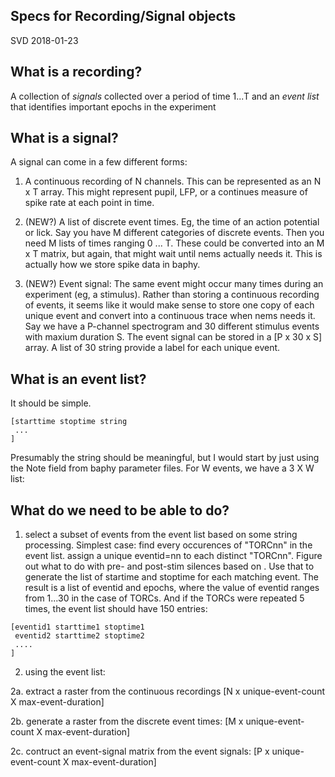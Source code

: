 ## Specs for Recording/Signal objects

SVD 2018-01-23

## What is a recording?

A collection of *signals* collected over a period of time 1...T and an *event list* that identifies important epochs in the experiment

## What is a signal?

A signal can come in a few different forms:

1. A continuous recording of N channels. This can be represented as an N x T array. This might represent pupil, LFP, or a continues  measure of spike rate at each point in time.

2. (NEW?) A list of discrete event times. Eg, the time of an action potential or lick. Say you have M different categories of discrete events. Then you need M lists of times ranging 0 ... T. These could be converted into an M x T matrix, but again, that might wait until nems actually needs it. This is actually how we store spike data in baphy.

3. (NEW?) Event signal: The same event might occur many times during an experiment (eg, a stimulus). Rather than storing a continuous recording of events, it seems like it would make sense to store one copy of each unique event and convert into a continuous trace when nems needs it. Say we have a P-channel spectrogram and 30 different stimulus events with maxium duration S.  The event signal can be stored in a [P x 30 x S] array.  A list of 30 string provide a label for each unique event.

## What is an event list?

It should be simple. 
```
[starttime stoptime string
 ...
]
```
Presumably the string should be meaningful, but I would start by just using the Note field from baphy parameter files. For W events, we have a 3 X W list:


## What do we need to be able to do?

1. select a subset of events from the event list based on some string processing. Simplest case: find every occurences of "TORCnn" in
the event list. assign a unique eventid=nn to each distinct "TORCnn". Figure out what to do with pre- and post-stim silences based
on <smart way of representing events>. Use that to generate the list of startime and stoptime for each matching event. The result is a list of eventid and epochs, where the value of eventid ranges from 1...30 in the case of TORCs. And if the TORCs were repeated 5 times, the event list should have 150 entries:
```
[eventid1 starttime1 stoptime1
 eventid2 starttime2 stoptime2
 ....
]
```

2. using the event list:

  2a. extract a raster from the continuous recordings [N x unique-event-count X max-event-duration]

  2b. generate a raster from the discrete event times: [M x unique-event-count X max-event-duration]
 
  2c. contruct an event-signal matrix from the event signals: [P x unique-event-count X max-event-duration]





